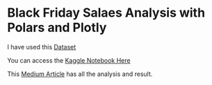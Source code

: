 # Black Friday Salaes Analysis with Polars and Plotly

I have used this [Dataset](https://github.com/nehanawar025/EDA-BLACK-FRIDAY-SALES/blob/main/Dataset/dataset.csv)

You can access the [Kaggle Notebook Here](https://www.kaggle.com/code/nehanawar/eda-black-friday-sales-with-polars-plotly)

This [Medium Article](https://medium.com/@noshinnawarneha/black-friday-sales-analysis-using-polars-and-plotly-e8101a4731e9) has all the analysis and  result.
